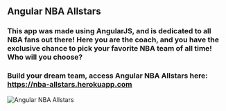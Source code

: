 ## Angular NBA Allstars

### This app was made using AngularJS, and is dedicated to all NBA fans out there! Here you are the coach, and you have the exclusive chance to pick your favorite NBA team of all time! Who will you choose?

### Build your dream team, access Angular NBA Allstars here: https://nba-allstars.herokuapp.com

![Angular NBA Allstars](https://github.com/windsor80/Angular-NBA-Allstars/blob/master/app/nbaAllstars/layout/assets/images/nba-allstars-print.jpg?raw=true)
